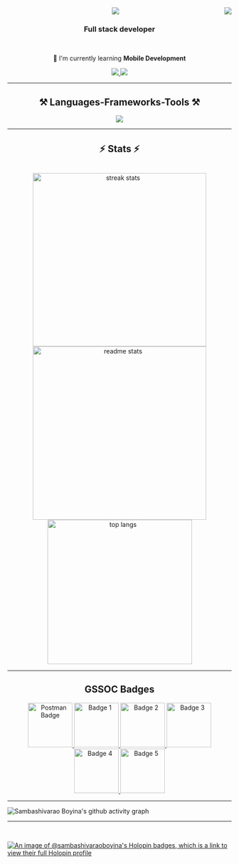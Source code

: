 <img align="right" src="https://visitor-badge.laobi.icu/badge?page_id=Sambashivarao-Boyina.Sambashivarao-Boyina" />
<div align="center">
  <img src="https://readme-typing-svg.herokuapp.com/?font=Righteous&size=35&center=true&vCenter=true&width=500&height=70&duration=4000&lines=Hi+There!+👋;I'm+Sambashivarao%20Boyina!;" />
</div>
<h3 align="center">Full stack developer</h3>
<br/>
<div align="center">
 
 
 🌱 I'm currently learning **Mobile Development**

 </div>
 
<div align="center"> 
  <a href="mailto:boyinasambashivarao@gmail.com">
    <img src="https://img.shields.io/badge/Gmail-333333?style=for-the-badge&logo=gmail&logoColor=red" />
  </a>
  <a href="https://www.linkedin.com/in/sambashivarao-boyina/" target="_blank">
    <img src="https://img.shields.io/badge/LinkedIn-0077B5?style=for-the-badge&logo=linkedin&logoColor=white" target="_blank" />
  </a>
 
</div>
 <hr/>
 
<h2 align="center">⚒️ Languages-Frameworks-Tools ⚒️</h2>
<div align="center">
    <img src="https://skillicons.dev/icons?i=java,c,kotlin,react,nodejs,express,jetpackcompose,androidStudio,npm,html,css,javascript,tailwind,git,github,vscode,linux,ubuntu" />
</div>
<hr/>

<h2 align="center">⚡ Stats ⚡</h2>
<br>
<div align=center>
  <img width=390 src="https://streak-stats.demolab.com?user=Sambashivarao-Boyina&theme=react&border_radius=10" alt="streak stats"/>
  <img width=390 src="https://github-readme-stats.vercel.app/api?username=Sambashivarao-Boyina&show_icons=true&theme=react&rank_icon=github&border_radius=10" alt="readme stats" />
  <br/>
  <img width=325 align="center" src="https://github-readme-stats.vercel.app/api/top-langs/?username=Sambashivarao-Boyina&hide=HTML&langs_count=8&layout=compact&theme=react&border_radius=10&size_weight=0.5&count_weight=0.5&exclude_repo=github-readme-stats" alt="top langs" />
</div>
<hr/>

<h2 align="center"> GSSOC Badges </h2> 

<div style="display: flex; align-items: center; justify-content: center; gap: 10px;" align="center">
  <a href="https://gssoc.girlscript.tech/leaderboard?year=2024Extd">
    <img src="https://gssoc.girlscript.tech/badges/postman.png" width="100" height="100" alt="Postman Badge"/>
    <img src="https://gssoc.girlscript.tech/badges/1.png" width="100" height="100" alt="Badge 1"/>
    <img src="https://gssoc.girlscript.tech/badges/2.png" width="100" height="100" alt="Badge 2"/>
    <img src="https://gssoc.girlscript.tech/badges/3.png" width="100" height="100" alt="Badge 3"/>
    <img src="https://gssoc.girlscript.tech/badges/4.png" width="100" height="100" alt="Badge 4"/>
    <img src="https://gssoc.girlscript.tech/badges/5.png" width="100" height="100" alt="Badge 5"/>
  </a>
</div>

<hr/>

<img src="https://github-readme-activity-graph.vercel.app/graph?username=Sambashivarao-Boyina&theme=merko" alt="Sambashivarao Boyina's github activity graph"/>
<hr/>
<br/>

[![An image of @sambashivaraoboyina's Holopin badges, which is a link to view their full Holopin profile](https://holopin.me/sambashivaraoboyina)](https://holopin.io/@sambashivaraoboyina)
